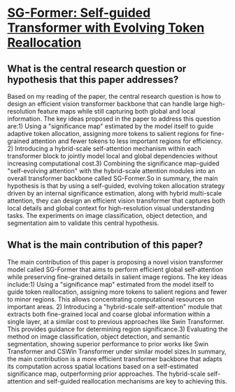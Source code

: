# [SG-Former: Self-guided Transformer with Evolving Token Reallocation](https://arxiv.org/abs/2308.12216)

## What is the central research question or hypothesis that this paper addresses?

Based on my reading of the paper, the central research question is how to design an efficient vision transformer backbone that can handle large high-resolution feature maps while still capturing both global and local information. The key ideas proposed in the paper to address this question are:1) Using a "significance map" estimated by the model itself to guide adaptive token allocation, assigning more tokens to salient regions for fine-grained attention and fewer tokens to less important regions for efficiency. 2) Introducing a hybrid-scale self-attention mechanism within each transformer block to jointly model local and global dependencies without increasing computational cost.3) Combining the significance map-guided "self-evolving attention" with the hybrid-scale attention modules into an overall transformer backbone called SG-Former.So in summary, the main hypothesis is that by using a self-guided, evolving token allocation strategy driven by an internal significance estimation, along with hybrid multi-scale attention, they can design an efficient vision transformer that captures both local details and global context for high-resolution visual understanding tasks. The experiments on image classification, object detection, and segmentation aim to validate this central hypothesis.


## What is the main contribution of this paper?

The main contribution of this paper is proposing a novel vision transformer model called SG-Former that aims to perform efficient global self-attention while preserving fine-grained details in salient image regions. The key ideas include:1) Using a "significance map" estimated from the model itself to guide token reallocation, assigning more tokens to salient regions and fewer to minor regions. This allows concentrating computational resources on important areas. 2) Introducing a "hybrid-scale self-attention" module that extracts both fine-grained local and coarse global information within a single layer, at a similar cost to previous approaches like Swin Transformer. This provides guidance for determining region significance.3) Evaluating the method on image classification, object detection, and semantic segmentation, showing superior performance to prior works like Swin Transformer and CSWin Transformer under similar model sizes.In summary, the main contribution is a more efficient transformer backbone that adapts its computation across spatial locations based on a self-estimated significance map, outperforming prior approaches. The hybrid-scale self-attention and self-guided reallocation mechanisms are key to achieving this.
